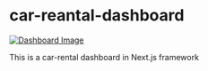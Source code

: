 # car-reantal-dashboard
[![Dashboard Image](dsb_img)](https://main--dynamic-mermaid-2204b3.netlify.app/)

This is a car-rental dashboard in Next.js framework
